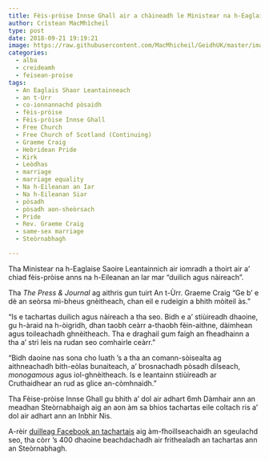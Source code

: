 ```yaml
---
title: Fèis-pròise Innse Ghall air a chàineadh le Ministear na h-Eaglaise Saoire Leantainnich
author: Crìstean MacMhìcheil
type: post
date: 2018-09-21 19:19:21
image: https://raw.githubusercontent.com/MacMhicheil/GeidhUK/master/images/2018-09-21-feis-proise-innse-ghall-air-a-chaineadh-le-ministear-na-h-eaglaise-saoire-leantainnich.jpg
categories:
  - alba
  - creideamh
  - feisean-proise
tags:
  - An Eaglais Shaor Leantainneach
  - an t-Urr
  - co-ionnannachd pòsaidh
  - fèis-pròise
  - Fèis-pròise Innse Ghall
  - Free Church
  - Free Church of Scotland (Continuing)
  - Graeme Craig
  - Hebridean Pride
  - Kirk
  - Leòdhas
  - marriage
  - marriage equality
  - Na h-Eileanan an Iar
  - Na h-Eileanan Siar
  - pòsadh
  - pòsadh aon-sheòrsach
  - Pride
  - Rev. Graeme Craig
  - same-sex marriage
  - Steòrnabhagh

---
```

Tha Ministear na h-Eaglaise Saoire Leantainnich air iomradh a thoirt air a&#8217; chiad fèis-pròise anns na h-Eileanan an Iar mar &#8220;duilich agus nàireach&#8221;.

<!--more-->

Tha _The Press & Journal_ ag aithris gun tuirt An t-Ùrr. Graeme Craig &#8220;Ge b&#8217; e dè an seòrsa mì-bheus gnèitheach, chan eil e rudeigin a bhith mòiteil às.&#8221;

&#8220;Is e tachartas duilich agus nàireach a tha seo. Bidh e a&#8217; stiùireadh dhaoine, gu h-àraid na h-òigridh, dhan taobh ceàrr a-thaobh fèin-aithne, dàimhean agus toileachadh ghnèitheach. Tha e draghail gum faigh an fheadhainn a tha a&#8217; strì leis na rudan seo comhairle ceàrr.&#8221;

&#8220;Bidh daoine nas sona cho luath &#8217;s a tha an comann-sòisealta ag aithneachadh bith-eòlas bunaiteach, a&#8217; brosnachadh pòsadh dìlseach, _monogamous_ agus iol-ghnèitheach. Is e leantainn stiùireadh ar Cruthaidhear an rud as glice an-còmhnaidh.&#8221;

Tha Fèise-pròise Innse Ghall gu bhith a&#8217; dol air adhart 6mh Dàmhair ann an meadhan Steòrnabhaigh aig an aon àm sa bhios tachartas eile coltach ris a&#8217; dol air adhart ann an Inbhir Nis.

A-rèir [duilleag Facebook an tachartais][1] aig àm-fhoillseachaidh an sgeulachd seo, tha còrr &#8217;s 400 dhaoine beachdachadh air frithealadh an tachartas ann an Steòrnabhagh.

 [1]: https://www.facebook.com/HebrideanPride/
